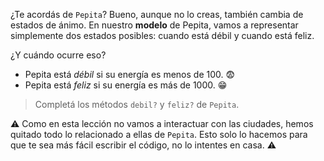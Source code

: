 ¿Te acordás de `Pepita`? Bueno, aunque no lo creas, también cambia de estados de ánimo. En nuestro **modelo** de Pepita, vamos a representar simplemente dos estados posibles: cuando está débil y cuando está feliz. 

¿Y cuándo ocurre eso? 

* Pepita está _débil_ si su energía es menos de 100. :fearful:
* Pepita está _feliz_ si su energía es más de 1000. :grin:

> Completá los métodos `debil?` y `feliz?` de `Pepita`. 

:warning: Como en esta lección no vamos a interactuar con las ciudades, hemos quitado todo lo relacionado a ellas de `Pepita`. Esto solo lo hacemos para que te sea más fácil escribir el código, no lo intentes en casa. :warning: